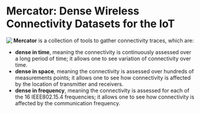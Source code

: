# Mercator: Dense Wireless Connectivity Datasets for the IoT

<img src="https://raw.githubusercontent.com/wiki/openwsn-berkeley/mercator/figures/mercator.jpg" align="left">

**Mercator** is a collection of tools to gather connectivity traces, which are:
* **dense in time**, meaning the connectivity is continuously assessed over a long period of time; it allows one to see variation of connectivity over time.
* **dense in space**, meaning the connectivity is assessed over hundreds of measurements points; it allows one to see how connectivity is affected by the location of transmitter and receivers.
* **dense in frequency**, meaning the connectivity is assessed for each of the 16 IEEE802.15.4 frequencies; it allows one to see how connectivity is affected by the communication frequency.
